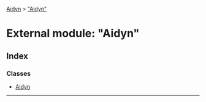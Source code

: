[Aidyn](../README.md) > ["Aidyn"](../modules/_aidyn_.md)

# External module: "Aidyn"

## Index

### Classes

* [Aidyn](../classes/_aidyn_.aidyn.md)

---

